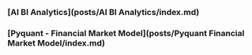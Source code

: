 
<span style="display:block; color:blue; margin-top:-90px;"> </span>
[about me](about.md)

<br/>


### [AI BI Analytics](posts/AI BI Analytics/index.md)

### [Pyquant - Financial Market Model](posts/Pyquant Financial Market Model/index.md)
